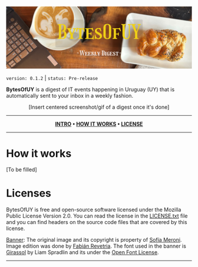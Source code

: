 <div align="center">

![alt text](imgs/banner.png "BytesOfUY banner")

</div>

`version: 0.1.2` | `status: Pre-release`

**BytesOfUY** is a digest of IT events happening in Uruguay (UY) that is automatically sent to your inbox in a weekly fashion.

<div align="center">

[Insert centered screenshot/gif of a digest once it's done]

</div>

---

<div align="center">

**[INTRO](https://github.com/IgVincon/bytes-of-uy#bytesofuy) • 
[HOW IT WORKS](https://github.com/IgVincon/bytes-of-uy#how-it-works) • 
[LICENSE](https://github.com/IgVincon/bytes-of-uy#license)**

</div>

---

# How it works

[To be filled]

# Licenses

BytesOfUY is free and open-source software licensed under the Mozilla Public License Version 2.0. You can read the license in the [LICENSE.txt] file and you can find headers on the source code files that are covered by this license.

[Banner]: The original image and its copyright is property of [Sofía Meroni]. Image edition was done by [Fabián Revetria]. The font used in the banner is [Girassol] by Liam Spradlin and its under the [Open Font License].



----
[LICENSE.txt]: https://github.com/IgVincon/bytes-of-uy/blob/main/LICENSE.txt
[Banner]: https://github.com/IgVincon/bytes-of-uy/blob/main/imgs/banner.png
[Sofía Meroni]: https://www.linkedin.com/in/sofiameroni/
[Fabián Revetria]: https://www.linkedin.com/in/fabian-revetria/
[Girassol]: https://fonts.google.com/specimen/Girassol/about?preview.text=BytesOfUY%20%0Aweekly%20digest&preview.text_type=custom&query=gir
[Open Font License]: https://scripts.sil.org/cms/scripts/page.php?site_id=nrsi&id=OFL